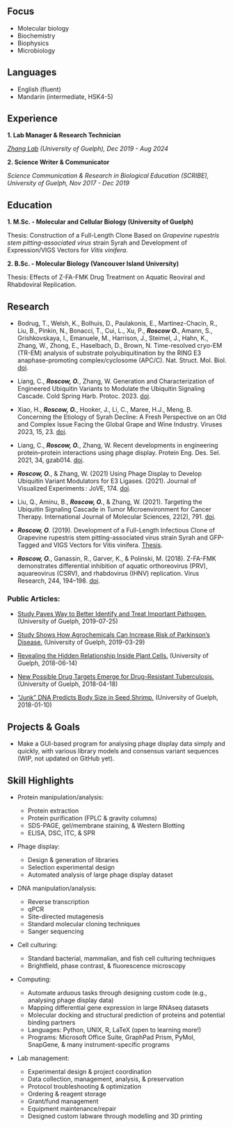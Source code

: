 ## Focus

* Molecular biology
* Biochemistry
* Biophysics
* Microbiology

## Languages

* English (fluent)
* Mandarin (intermediate, HSK4-5)

## Experience

**1. Lab Manager & Research Technician**

_[Zhang Lab](https://www.thezhanglab.com/) (University of Guelph), Dec 2019 - Aug 2024_

**2. Science Writer & Communicator**

_Science Communication & Research in Biological Education (SCRIBE), University of Guelph, Nov 2017 - Dec 2019_


## Education

**1. M.Sc. - Molecular and Cellular Biology (University of Guelph)**

   Thesis: Construction of a Full-Length Clone Based on _Grapevine rupestris stem pitting-associated virus_ strain Syrah and Development of Expression/VIGS Vectors for _Vitis vinifera_.

**2. B.Sc. - Molecular Biology (Vancouver Island University)**

   Thesis: Effects of Z-FA-FMK Drug Treatment on Aquatic Reoviral and Rhabdoviral Replication.

## Research

* Bodrug, T., Welsh, K., Bolhuis, D., Paulаkonis, E., Martinez-Chacin, R., Liu, B., Pinkin, N., Bonacci, T., Cui, L., Xu, P., _**Roscow O.**_, Amann, S., Grishkovskaya, I., Emanuele, M., Harrison, J., Steimel, J., Hahn, K., Zhang, W., Zhong, E., Haselbach, D., Brown, N. Time-resolved cryo-EM (TR-EM) analysis of substrate polyubiquitination by the RING E3 anaphase-promoting complex/cyclosome (APC/C). Nat. Struct. Mol. Biol. [doi](https://doi.org/10.1038/s41594-023-01105-5).

*	Liang, C., _**Roscow, O.**_, Zhang, W. Generation and Characterization of Engineered Ubiquitin Variants to Modulate the Ubiquitin Signaling Cascade. Cold Spring Harb. Protoc. 2023. [doi](https://cshprotocols.cshlp.org/content/early/2023/03/29/pdb.over107784.abstract).
  
*	Xiao, H., _**Roscow, O.**_, Hooker, J., Li, C., Maree, H.J., Meng, B. Concerning the Etiology of Syrah Decline: A Fresh Perspective on an Old and Complex Issue Facing the Global Grape and Wine Industry. Viruses 2023, 15, 23. [doi](https://doi.org/10.3390/v15010023).

*	Liang, C., _**Roscow, O.**_, Zhang, W. Recent developments in engineering protein–protein interactions using phage display. Protein Eng. Des. Sel. 2021, 34, gzab014. [doi](https://doi.org/10.1093/protein/gzab014).

* _**Roscow, O.**_, & Zhang, W. (2021) Using Phage Display to Develop Ubiquitin Variant Modulators for E3 Ligases. (2021). Journal of Visualized Experiments : JoVE, 174. [doi](https://doi.org/10.3791/62950).

* Liu, Q., Aminu, B., _**Roscow, O.**_, & Zhang, W. (2021). Targeting the Ubiquitin Signaling Cascade in Tumor Microenvironment for Cancer Therapy. International Journal of Molecular Sciences, 22(2), 791. [doi](https://doi.org/10.3390/ijms22020791).

* _**Roscow, O**_. (2019). Development of a Full-Length Infectious Clone of Grapevine rupestris stem pitting-associated virus strain Syrah and GFP-Tagged and VIGS Vectors for Vitis vinifera. [Thesis](https://atrium.lib.uoguelph.ca/xmlui/handle/10214/17655).

* _**Roscow, O.**_, Ganassin, R., Garver, K., & Polinski, M. (2018). Z-FA-FMK demonstrates differential inhibition of aquatic orthoreovirus (PRV), aquareovirus (CSRV), and rhabdovirus (IHNV) replication. Virus Research, 244, 194–198. [doi](https://doi.org/10.1016/j.virusres.2017.11.024).

### Public Articles:

* [Study Paves Way to Better Identify and Treat Important Pathogen.](https://www.uoguelph.ca/cbs/cbs-research/research-highlights/Study_Paves_Way_to_Better_Identify_and_Treat_Important_Pathogen) (University of Guelph, 2019-07-25)

* [Study Shows How Agrochemicals Can Increase Risk of Parkinson’s Disease.](https://www.uoguelph.ca/cbs/cbs-research/research-highlights/Study-Shows-How-Agrochemicals-Can-Increase-Risk-of-Parkinsons-Disease) (University of Guelph, 2019-03-29)

* [Revealing the Hidden Relationship Inside Plant Cells.](https://www.uoguelph.ca/cbs/cbs-research/research-highlights/Revealing-the-Hidden-Relationships-Inside-Plant-Cells) (University of Guelph, 2018-06-14)

* [New Possible Drug Targets Emerge for Drug-Resistant Tuberculosis.](https://www.uoguelph.ca/cbs/cbs-research/research-highlights/New-Possible-Drug-Targets-Emerge-for-Drug-Resistant-Tuberculosis) (University of Guelph, 2018-04-18)

* [“Junk” DNA Predicts Body Size in Seed Shrimp.](https://www.uoguelph.ca/cbs/cbs-research/research-highlights/Junk-DNA-Predicts-Body-Size-in-Seed-Shrimp) (University of Guelph, 2018-01-10)

## Projects & Goals

* Make a GUI-based program for analysing phage display data simply and quickly, with various library models and consensus variant  sequences (WIP, not updated on GitHub yet).

## Skill Highlights
   
* Protein manipulation/analysis:
   * Protein extraction
   * Protein purification (FPLC & gravity columns)
   * SDS-PAGE, gel/membrane staining, & Western Blotting
   * ELISA, DSC, ITC, & SPR
     
* Phage display:
   * Design & generation of libraries
   * Selection experimental design
   * Automated analysis of large phage display dataset
   
* DNA manipulation/analysis:
   * Reverse transcription
   * qPCR
   * Site-directed mutagenesis
   * Standard molecular cloning techniques
   * Sanger sequencing

* Cell culturing:
   * Standard bacterial, mammalian, and fish cell culturing techniques
   * Brightfield, phase contrast, & fluorescence microscopy

* Computing:
   * Automate arduous tasks through designing custom code (e.g., analysing phage display data)
   * Mapping differential gene expression in large RNAseq datasets
   * Molecular docking and structural prediction of proteins and potential binding partners
   * Languages: Python, UNIX, R, LaTeX (open to learning more!)
   * Programs: Microsoft Office Suite, GraphPad Prism, PyMol, SnapGene, & many instrument-specific programs

* Lab management:
   * Experimental design & project coordination
   * Data collection, management, analysis, & preservation
   * Protocol troubleshooting & optimization
   * Ordering & reagent storage
   * Grant/fund management
   * Equipment maintenance/repair
   * Designed custom labware through modelling and 3D printing
